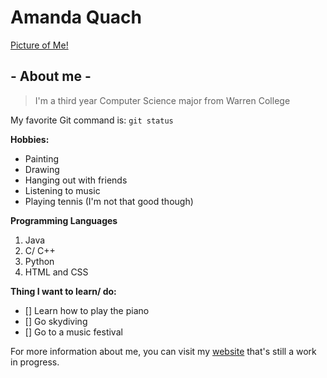 # Amanda Quach

[Picture of Me!](picture.md)

## - About me -
> I'm a third year Computer Science major from Warren College

My favorite Git command is:
`git status`

**Hobbies:**
- Painting
- Drawing
- Hanging out with friends
- Listening to music
- Playing tennis (I'm not that good though)

**Programming Languages**
1. Java
2. C/ C++
3. Python
4. HTML and CSS

**Thing I want to learn/ do:**
- [] Learn how to play the piano
- [] Go skydiving
- [] Go to a music festival


For more information about me, you can visit my [website](https://amquach00.github.io/portfolio/) that's still a work in progress.
